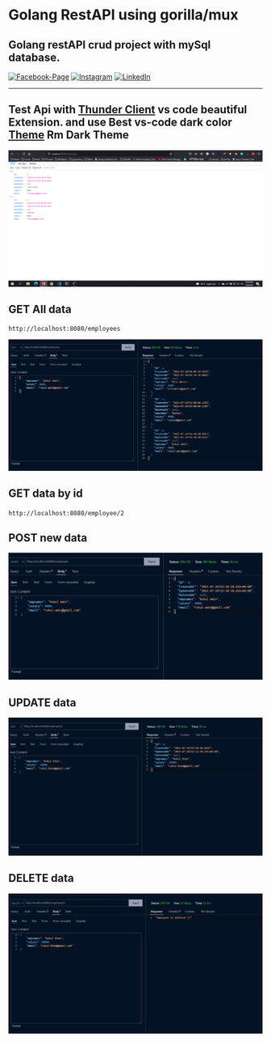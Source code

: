 # Golang RestAPI using gorilla/mux

## Golang restAPI crud project with mySql database.

[![Facebook-Page][facebook-shield]][facebook-url]
[![Instagram][instagram-shield]][instagram-url]
[![LinkedIn][linkedin-shield]][linkedin-url]

<!-- MARKDOWN LINKS & IMAGES -->
<!--  -->

[facebook-shield]: https://img.shields.io/badge/-Facebook-black.svg?style=flat-square&logo=facebook&color=555&logoColor=white
[facebook-url]: https://facebook.com/raihan.mahmudi.50
[instagram-shield]: https://img.shields.io/badge/-Instagram-black.svg?style=flat-square&logo=instagram&color=555&logoColor=white
[instagram-url]: https://www.instagram.com/raihan_info/
[linkedin-shield]: https://img.shields.io/badge/-LinkedIn-black.svg?style=flat-square&logo=linkedin&colorB=555
[linkedin-url]: https://www.linkedin.com/in/raihaninfo/

<hr>

## Test Api with  <a href="vscode:extension/rangav.vscode-thunder-client">Thunder Client</a> vs code beautiful Extension. and use Best vs-code dark color <a class="text-decoration-none" href="vscode:extension/raihaninfo.rm-dark-theme">Theme</a> <b>Rm Dark Theme</b> 

![alt text](images/browser.png)

## GET All data
    http://localhost:8080/employees

![alt text](images/alldata.png)

## GET data by id
    http://localhost:8080/employee/2

## POST new data

![alt text](images/post.png)

## UPDATE data
![alt text](images/put.png)

## DELETE data

![alt text](images/delete.png)

<br>
